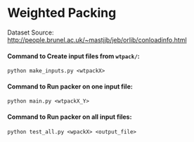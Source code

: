 # Weighted Packing

Dataset Source: http://people.brunel.ac.uk/~mastjjb/jeb/orlib/conloadinfo.html

#### Command to Create input files from `wtpack/`:
    python make_inputs.py <wtpackX>

#### Command to Run packer on one input file:
    python main.py <wtpackX_Y>

#### Command to Run packer on all input files:
    python test_all.py <wpackX> <output_file>
